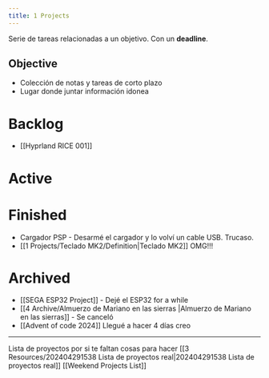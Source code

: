 ```yaml
---
title: 1 Projects
---
```


Serie de tareas relacionadas a un objetivo. Con un **deadline**.

## Objective

- Colección de notas y tareas de corto plazo
- Lugar donde juntar información idonea

# Backlog

- [[Hyprland RICE 001]]

# Active

# Finished

- Cargador PSP - Desarmé el cargador y lo volví un cable USB. Trucaso.
- [[1 Projects/Teclado MK2/Definition|Teclado MK2]] OMG!!!

# Archived

- [[SEGA ESP32 Project]] - Dejé el ESP32 for a while
- [[4 Archive/Almuerzo de Mariano en las sierras |Almuerzo de Mariano en las sierras]] - Se canceló
- [[Advent of code 2024]] Llegué a hacer 4 días creo


---

Lista de proyectos por si te faltan cosas para hacer
[[3 Resources/202404291538 Lista de proyectos real|202404291538 Lista de proyectos real]]
[[Weekend Projects List]]

